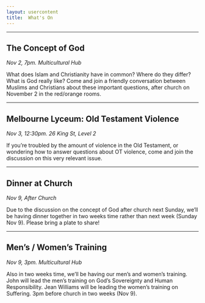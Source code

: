 ```yaml
---
layout: usercontent
title:  What's On
---
```



---

## The Concept of God 
_Nov 2, 7pm. Multicultural Hub_  

What does Islam and Christianity have in common? Where do they differ? What is God really like? Come and join a friendly conversation between Muslims and Christians about these important questions, after church on November 2 in the red/orange rooms.

---

## Melbourne Lyceum: Old Testament Violence 
_Nov 3, 12:30pm. 26 King St, Level 2_

If you’re troubled by the amount of violence in the Old Testament, or wondering how to answer questions about OT violence, come and join the discussion on this very relevant issue.

---

## Dinner at Church
_Nov 9, After Church_

Due to the discussion on the concept of God after church next Sunday, we’ll be having dinner together in two weeks time rather than next week (Sunday Nov 9). Please bring a plate to share!

---

## Men’s / Women’s Training
_Nov 9, 3pm. Multicultural Hub_

Also in two weeks time, we’ll be having our men’s and women’s training. John will lead the men’s training on God’s Sovereignty and Human Responsibility. Jean Williams will be leading the women’s training on Suffering. 3pm before church in two weeks (Nov 9).



[John]: mailto:john.david.hudson@gmail.com